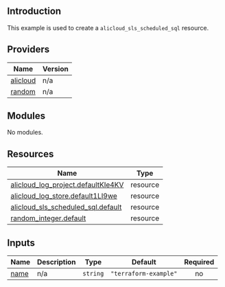 ## Introduction

This example is used to create a `alicloud_sls_scheduled_sql` resource.

<!-- BEGIN_TF_DOCS -->
## Providers

| Name | Version |
|------|---------|
| <a name="provider_alicloud"></a> [alicloud](#provider\_alicloud) | n/a |
| <a name="provider_random"></a> [random](#provider\_random) | n/a |

## Modules

No modules.

## Resources

| Name | Type |
|------|------|
| [alicloud_log_project.defaultKIe4KV](https://registry.terraform.io/providers/aliyun/alicloud/latest/docs/resources/log_project) | resource |
| [alicloud_log_store.default1LI9we](https://registry.terraform.io/providers/aliyun/alicloud/latest/docs/resources/log_store) | resource |
| [alicloud_sls_scheduled_sql.default](https://registry.terraform.io/providers/aliyun/alicloud/latest/docs/resources/sls_scheduled_sql) | resource |
| [random_integer.default](https://registry.terraform.io/providers/hashicorp/random/latest/docs/resources/integer) | resource |

## Inputs

| Name | Description | Type | Default | Required |
|------|-------------|------|---------|:--------:|
| <a name="input_name"></a> [name](#input\_name) | n/a | `string` | `"terraform-example"` | no |
<!-- END_TF_DOCS -->
